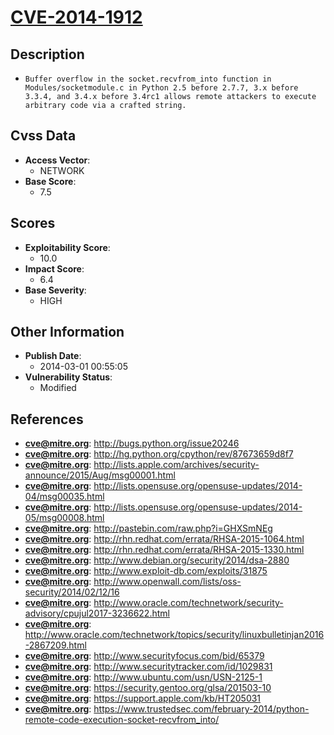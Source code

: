 
# [CVE-2014-1912](http://bugs.python.org/issue20246)

## Description

- `Buffer overflow in the socket.recvfrom_into function in Modules/socketmodule.c in Python 2.5 before 2.7.7, 3.x before 3.3.4, and 3.4.x before 3.4rc1 allows remote attackers to execute arbitrary code via a crafted string.`

## Cvss Data

- **Access Vector**:
  - NETWORK
- **Base Score**:
  - 7.5

## Scores

- **Exploitability Score**:
  - 10.0
- **Impact Score**:
  - 6.4
- **Base Severity**:
  - HIGH

## Other Information

- **Publish Date**:
  - 2014-03-01 00:55:05
- **Vulnerability Status**:
  - Modified

## References

- **cve@mitre.org**: http://bugs.python.org/issue20246
- **cve@mitre.org**: http://hg.python.org/cpython/rev/87673659d8f7
- **cve@mitre.org**: http://lists.apple.com/archives/security-announce/2015/Aug/msg00001.html
- **cve@mitre.org**: http://lists.opensuse.org/opensuse-updates/2014-04/msg00035.html
- **cve@mitre.org**: http://lists.opensuse.org/opensuse-updates/2014-05/msg00008.html
- **cve@mitre.org**: http://pastebin.com/raw.php?i=GHXSmNEg
- **cve@mitre.org**: http://rhn.redhat.com/errata/RHSA-2015-1064.html
- **cve@mitre.org**: http://rhn.redhat.com/errata/RHSA-2015-1330.html
- **cve@mitre.org**: http://www.debian.org/security/2014/dsa-2880
- **cve@mitre.org**: http://www.exploit-db.com/exploits/31875
- **cve@mitre.org**: http://www.openwall.com/lists/oss-security/2014/02/12/16
- **cve@mitre.org**: http://www.oracle.com/technetwork/security-advisory/cpujul2017-3236622.html
- **cve@mitre.org**: http://www.oracle.com/technetwork/topics/security/linuxbulletinjan2016-2867209.html
- **cve@mitre.org**: http://www.securityfocus.com/bid/65379
- **cve@mitre.org**: http://www.securitytracker.com/id/1029831
- **cve@mitre.org**: http://www.ubuntu.com/usn/USN-2125-1
- **cve@mitre.org**: https://security.gentoo.org/glsa/201503-10
- **cve@mitre.org**: https://support.apple.com/kb/HT205031
- **cve@mitre.org**: https://www.trustedsec.com/february-2014/python-remote-code-execution-socket-recvfrom_into/
